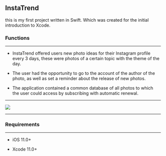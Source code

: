 ## InstaTrend

this is my first project written in Swift. Which was created for the initial introduction to Xcode.

### Functions

____

- InstaTrend offered users new photo ideas for their Instagram profile every 3 days, these were photos of a certain topic with the theme of the day.

- The user had the opportunity to go to the account of the author of the photo, as well as set a reminder about the release of new photos.

- The application contained a common database of all photos to which the user could access by subscribing with automatic renewal.

____

![](https://drive.google.com/uc?export=download&confirm=no_antivirus&id=1bv0l-qt1MaCJ4kRvPmX7BQ2ZKiX0wZnJ)

____

### Requirements

____

- iOS 11.0+

- Xcode 11.0+

